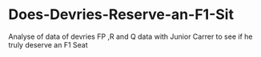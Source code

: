# Does-Devries-Reserve-an-F1-Sit
Analyse of data of devries FP ,R and Q data with Junior Carrer to see if he truly deserve an F1 Seat
